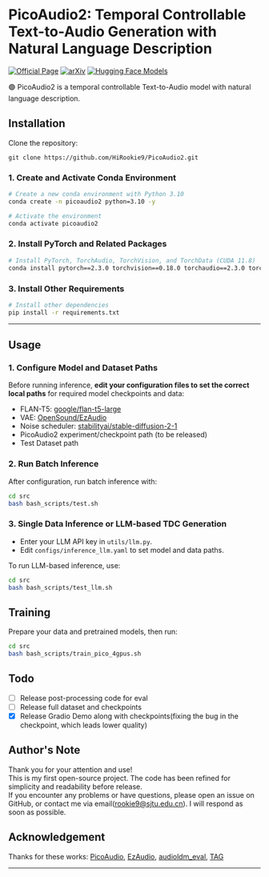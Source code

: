# PicoAudio2: Temporal Controllable Text-to-Audio Generation with Natural Language Description
[![Official Page](https://img.shields.io/badge/Official%20Page-PicoAudio2-blue?logo=Github&style=flat-square)](https://hirookie9.github.io/PicoAudio2-Page/)
[![arXiv](https://img.shields.io/badge/arXiv-2509.00683-brightgreen.svg?style=flat-square)](https://arxiv.org/abs/2509.00683)
[![Hugging Face Models](https://img.shields.io/badge/%F0%9F%A4%97%20Hugging%20Face-Models-blue)](https://huggingface.co/spaces/rookie9/PicoAudio2)

🟣 PicoAudio2 is a temporal controllable Text-to-Audio model with natural language description.


## Installation

Clone the repository:
```
git clone https://github.com/HiRookie9/PicoAudio2.git
```

### 1. Create and Activate Conda Environment

```bash
# Create a new conda environment with Python 3.10
conda create -n picoaudio2 python=3.10 -y

# Activate the environment
conda activate picoaudio2
```

### 2. Install PyTorch and Related Packages

```bash
# Install PyTorch, TorchAudio, TorchVision, and TorchData (CUDA 11.8)
conda install pytorch==2.3.0 torchvision==0.18.0 torchaudio==2.3.0 torchdata==0.11.0 pytorch-cuda=11.8 -c pytorch -c nvidia
```

### 3. Install Other Requirements

```bash
# Install other dependencies
pip install -r requirements.txt
```

---

## Usage

### 1. Configure Model and Dataset Paths

Before running inference, **edit your configuration files to set the correct local paths** for required model checkpoints and data:

- FLAN-T5: [google/flan-t5-large](https://huggingface.co/google/flan-t5-large)
- VAE: [OpenSound/EzAudio](https://huggingface.co/OpenSound/EzAudio/tree/main/ckpts/vae)
- Noise scheduler: [stabilityai/stable-diffusion-2-1](https://huggingface.co/stabilityai/stable-diffusion-2-1/tree/main/scheduler)
- PicoAudio2 experiment/checkpoint path (to be released)
- Test Dataset path

### 2. Run Batch Inference

After configuration, run batch inference with:

```bash
cd src
bash bash_scripts/test.sh
```

### 3. Single Data Inference or LLM-based TDC Generation

- Enter your LLM API key in `utils/llm.py`.
- Edit `configs/inference_llm.yaml` to set model and data paths.

To run LLM-based inference, use:

```bash
cd src
bash bash_scripts/test_llm.sh
```

## Training
Prepare your data and pretrained models, then run:

```bash
cd src
bash bash_scripts/train_pico_4gpus.sh
```

## Todo
- [ ]  Release post-processing code for eval
- [ ]  Release full dataset and checkpoints
- [x]  Release Gradio Demo along with checkpoints(fixing the bug in the checkpoint, which leads lower quality)

## Author's Note

Thank you for your attention and use!  
This is my first open-source project. The code has been refined for simplicity and readability before release.  
If you encounter any problems or have questions, please open an issue on GitHub, or contact me via email(rookie9@sjtu.edu.cn). I will respond as soon as possible.

## Acknowledgement
Thanks for these works: [PicoAudio](https://github.com/zeyuxie29/PicoAudio), [EzAudio](https://github.com/haidog-yaqub/EzAudio), [audioldm_eval](https://github.com/haoheliu/audioldm_eval), [TAG](https://github.com/wsntxxn/TextToAudioGrounding)

---


